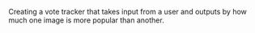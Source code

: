 Creating a vote tracker that takes input from a user and outputs by how much one image is more popular than another.
